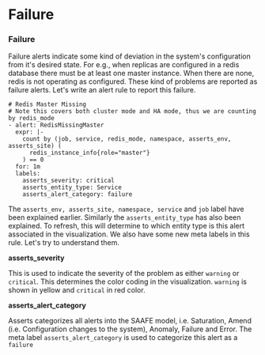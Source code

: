 # Failure

### Failure

Failure alerts indicate some kind of deviation in the system's configuration from it's desired state. For e.g., when replicas are configured in a redis database there must be at least one master instance. When there are none, redis is not operating as configured. These kind of problems are reported as failure alerts. Let's write an alert rule to report this failure.     &#x20;

```
# Redis Master Missing
# Note this covers both cluster mode and HA mode, thus we are counting by redis_mode
- alert: RedisMissingMaster
  expr: |-
    count by (job, service, redis_mode, namespace, asserts_env, asserts_site) (
      redis_instance_info{role="master"}
    ) == 0
  for: 1m
  labels:
    asserts_severity: critical
    asserts_entity_type: Service
    asserts_alert_category: failure
```

The `asserts_env, asserts_site, namespace, service` and `job` label have been explained earlier.  Similarly the `asserts_entity_type` has also been explained. To refresh, this will determine to which entity type is this alert associated in the visualization. We also have some new meta labels in this rule. Let's try to understand them.

**asserts\_severity**

This is used to indicate the severity of the problem as either `warning` or `critical`. This determines the color coding in the visualization. `warning` is shown in yellow and `critical` in red color.

**asserts\_alert\_category**

Asserts categorizes all alerts into the SAAFE model, i.e. Saturation, Amend (i.e. Configuration changes to the system), Anomaly, Failure and Error. The meta label `asserts_alert_category` is used to categorize this alert as a `failure`
